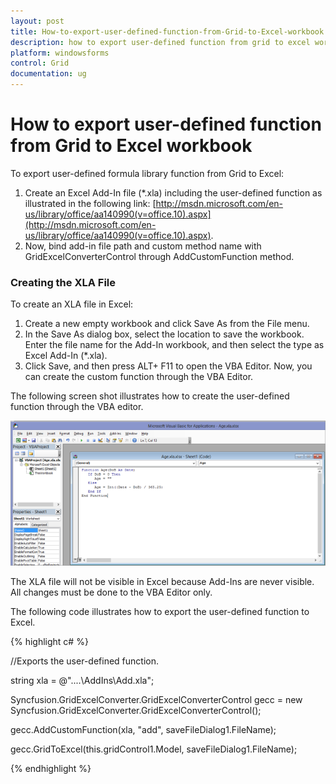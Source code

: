 ```yaml
---
layout: post
title: How-to-export-user-defined-function-from-Grid-to-Excel-workbook | Windows Forms | Syncfusion
description: how to export user-defined function from grid to excel workbook
platform: windowsforms
control: Grid
documentation: ug
---
```


# How to export user-defined function from Grid to Excel workbook

To export user-defined formula library function from Grid to Excel:

1. Create an Excel Add-In file (*.xla) including the user-defined function as illustrated in the following link: [http://msdn.microsoft.com/en-us/library/office/aa140990(v=office.10).aspx](http://msdn.microsoft.com/en-us/library/office/aa140990(v=office.10).aspx).
2. Now, bind add-in file path and custom method name with GridExcelConverterControl through AddCustomFunction method.

### Creating the XLA File

To create an XLA file in Excel:

1. Create a new empty workbook and click Save As from the File menu.
3. In the Save As dialog box, select the location to save the workbook. Enter the file name for the Add-In workbook, and then select the type as Excel Add-In (*.xla).
4. Click Save, and then press ALT+ F11 to open the VBA Editor. Now, you can create the custom function through the VBA Editor.



The following screen shot illustrates how to create the user-defined function through the VBA editor.

![](How-to-export-user-defined-function-from-Grid-to-E_images/How-to-export-user-defined-function-from-Grid-to-E_img1.png)



The XLA file will not be visible in Excel because Add-Ins are never visible. All changes must be done to the VBA Editor only.



The following code illustrates how to export the user-defined function to Excel.

{% highlight c# %}



//Exports the user-defined function.

string xla = @"..\..\AddIns\Add.xla";

Syncfusion.GridExcelConverter.GridExcelConverterControl gecc = new Syncfusion.GridExcelConverter.GridExcelConverterControl();

gecc.AddCustomFunction(xla, "add", saveFileDialog1.FileName);

gecc.GridToExcel(this.gridControl1.Model, saveFileDialog1.FileName);


{% endhighlight %}